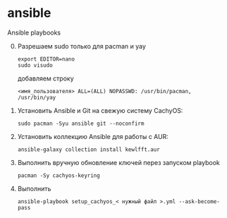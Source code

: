 # ansible
Ansible playbooks

0. Разрешаем sudo только для pacman и yay
   ```
   export EDITOR=nano
   sudo visudo
   ```
   добавляем строку
   ```
   <имя_пользователя> ALL=(ALL) NOPASSWD: /usr/bin/pacman, /usr/bin/yay
   ```
   
2. Установить Ansible и Git на свежую систему CachyOS:
   ```
   sudo pacman -Syu ansible git --noconfirm
   ```
   
4. Установить коллекцию Ansible для работы с AUR:
   ```
   ansible-galaxy collection install kewlfft.aur
   ```

6. Выполнить вручную обновление ключей перез запуском playbook
   ```
   pacman -Sy cachyos-keyring
   ```

7. Выполнить
   ```
   ansible-playbook setup_cachyos_< нужный файл >.yml --ask-become-pass
   ```
